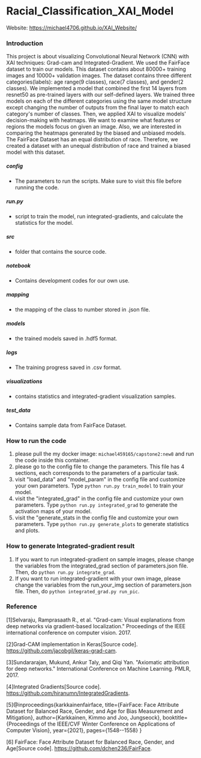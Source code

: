 # Racial_Classification_XAI_Model

Website: https://michael4706.github.io/XAI_Website/

### Introduction
This project is about visualizing Convolutional Neural Network (CNN) with XAI techniques: Grad-cam and Integrated-Gradient. We used the FairFace dataset to train our models. This dataset contains about 80000+ training images and 10000+ validation images. The dataset contains three different categories(labels): age range(9 classes), race(7 classes), and gender(2 classes). We implemented a model that combined the first 14 layers from resnet50 as pre-trained layers with our self-defined layers. We trained three models on each of the different categories using the same model structure except changing the number of outputs from the final layer to match each category's number of classes. Then, we applied XAI to visualize models' decision-making with heatmaps. We want to examine what features or regions the models focus on given an image. Also, we are interested in comparing the heatmaps generated by the biased and unbiased models. The FairFace Dataset has an equal distribution of race. Therefore, we created a dataset with an unequal distribution of race and trained a biased model with this dataset.

##### config
* The parameters to run the scripts. Make sure to visit this file before running the code.

##### run.py
* script to train the model, run integrated-gradients, and calculate the statistics for the model.

##### src
* folder that contains the source code.

##### notebook
* Contains development codes for our own use.

##### mapping
* the mapping of the class to number stored in .json file.

##### models
* the trained models saved in .hdf5 format.

##### logs
* The training progress saved in .csv format.

##### visualizations
* contains statistics and integrated-gradient visualization samples.

##### test_data
* Contains sample data from FairFace Dataset.

### How to run the code
1. please pull the my docker image: `michael459165/capstone2:new8` and run the code inside this container.
2. please go to the config file to change the parameters. This file has 4 sections, each corresponds to the parameters of a particular task.
3. visit "load_data" and "model_param" in the config file and customize your own parameters. Type `python run.py train_model` to train your model.
4. visit the "integrated_grad" in the config file and customize your own parameters. Type `python run.py integrated_grad` to generate the activation maps of your model.
5. visit the "generate_stats in the config file and customize your own parameters. Type `python run.py generate_plots` to generate statistics and plots.

### How to generate Integrated-gradient result
1. If you want to run integrated-gradient on sample images, please change the variables from the integrated_grad section of parameters.json file. Then, do `python run.py integrate_grad`.
2. If you want to run integrated-gradient with your own image, please change the variables from the run_your_img section of parameters.json file. Then, do `python integrated_grad.py run_pic`. 


### Reference
[1]Selvaraju, Ramprasaath R., et al. "Grad-cam: Visual explanations from deep networks via gradient-based localization." Proceedings of the IEEE international conference on computer vision. 2017.

[2]Grad-CAM implementation in Keras[Source code]. https://github.com/jacobgil/keras-grad-cam.

[3]Sundararajan, Mukund, Ankur Taly, and Qiqi Yan. "Axiomatic attribution for deep networks." International Conference on Machine Learning. PMLR, 2017.

[4]Integrated Gradients[Source code]. https://github.com/hiranumn/IntegratedGradients.

[5]@inproceedings{karkkainenfairface,
      title={FairFace: Face Attribute Dataset for Balanced Race, Gender, and Age for Bias Measurement and Mitigation},
      author={Karkkainen, Kimmo and Joo, Jungseock},
      booktitle={Proceedings of the IEEE/CVF Winter Conference on Applications of Computer Vision},
      year={2021},
      pages={1548--1558}
    }

[6] FairFace: Face Attribute Dataset for Balanced Race, Gender, and Age[Source code]. https://github.com/dchen236/FairFace.
